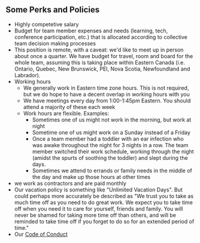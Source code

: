 ## Some Perks and Policies

- Highly competetive salary 
- Budget for team member expenses and needs (learning, tech, conference participation, etc.) that is allocated according to collective team decision making processes
- This position is remote, with a caveat: we'd like to meet up in person about once a quarter. We have budget for travel, room and board for the whole team, assuming this is taking place within Eastern Canada (i.e. Ontario, Quebec, New Brunswick, PEI, Nova Scotia, Newfoundland and Labrador).
- Working hours
    - We generally work in Eastern time zone hours. This is not required, but we do hope to have a decent overlap in working hours with you
    - We have meetings every day from 1:00-1:45pm Eastern.  You should attend a majority of these each week
    - Work hours are flexible. Examples:
        - Sometimes one of us might not work in the morning, but work at night
        - Sometime one of us might work on a Sunday instead of a Friday
        - Once a team member had a toddler with an ear infection who was awake throughout the night for 3 nights in a row. The team member switched their work schedule, working through the night (amidst the spurts of soothing the toddler) and slept during the days.
        - Sometimes we attend to errands or family needs in the middle of the day and make up those hours at other times
- we work as contractors and are paid monthly
- Our vacation policy is something like "Unlimited Vacation Days". But could perhaps more accurately be described as "We trust you to take as much time off as you need to do great work. We expect you to take time off when you need it to care for yourself, friends and family. You will never be shamed for taking more time off than others, and will be reminded to take time off if you forget to do so for an extended period of time."
- Our [Code of Conduct](https://github.com/kyokan/join-team-metamask/blob/master/CODE-OF-CONDUCT.md)
